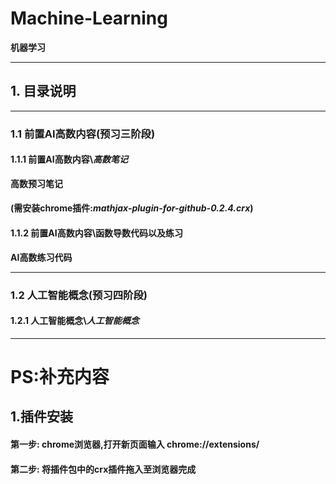 # Machine-Learning
**机器学习**
****
## 1. 目录说明
****
### 1.1 前置AI高数内容(预习三阶段)
#### 1.1.1 前置AI高数内容\\_高数笔记_
**高数预习笔记**
#### (需安装chrome插件:_mathjax-plugin-for-github-0.2.4.crx_)

#### 1.1.2 __前置AI高数内容\函数导数代码以及练习__
**AI高数练习代码**
****
### 1.2 人工智能概念(预习四阶段)
#### 1.2.1 人工智能概念\\_人工智能概念_
****
# PS:补充内容
## 1.插件安装
#### 第一步: chrome浏览器,打开新页面输入 chrome://extensions/
#### 第二步: 将插件包中的crx插件拖入至浏览器完成
